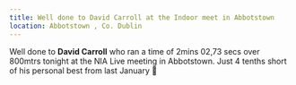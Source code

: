 ```yaml
---
title: Well done to David Carroll at the Indoor meet in Abbotstown
location: Abbotstown , Co. Dublin
---
```


Well done to <b>David Carroll</b> who ran a time of 2mins 02,73 secs over 800mtrs tonight at the NIA Live meeting in Abbotstown. 
Just 4 tenths short of his personal best from last January 👏
<br>

<!--
<a href="http://redtagtiming.com/results/FoA2024.pdf" target="_blank" rel="noopener noreferrer">PDF Full Men Result</a>

<img src="/assets/images/races/2024/2024-12-30_results.jpg" class="img-fluid" alt="Results">
<img src="/assets/images/races/2024/2024-12-30_course.jpg" class="img-fluid" alt="Course">
-->

